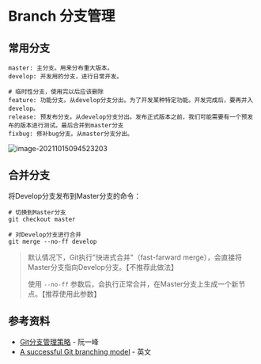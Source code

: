 # Branch 分支管理


## 常用分支

```markdown{1-2}
master: 主分支。用来分布重大版本。
develop: 开发用的分支，进行日常开发。

# 临时性分支，使用完以后应该删除
feature: 功能分支。从develop分支分出。为了开发某种特定功能。开发完成后，要再并入develop。
release: 预发布分支。从develop分支分出。发布正式版本之前，我们可能需要有一个预发布的版本进行测试。最后合并到master分支
fixbug: 修补bug分支。从master分支分出。
```

![image-20211015094523203](//jsd.cdn.zzko.cn/gh/tiancixiong/atips@img-230529/images/software/git-model@2x.png)





## 合并分支

将Develop分支发布到Master分支的命令：

```shell{5}
# 切换到Master分支
git checkout master

# 对Develop分支进行合并
git merge --no-ff develop
```

> 默认情况下，Git执行"快进式合并"（fast-farward merge），会直接将Master分支指向Develop分支。【不推荐此做法】
>
> 使用 `--no-ff` 参数后，会执行正常合并，在Master分支上生成一个新节点。【推荐使用此参数】



## 参考资料

- [Git分支管理策略](https://www.ruanyifeng.com/blog/2012/07/git.html) - 阮一峰
- [A successful Git branching model](https://nvie.com/posts/a-successful-git-branching-model/) - 英文

